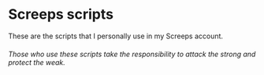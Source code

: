 # Screeps scripts

These are the scripts that I personally use in my Screeps account.
###### Those who use these scripts take the responsibility to attack the strong and protect the weak.
